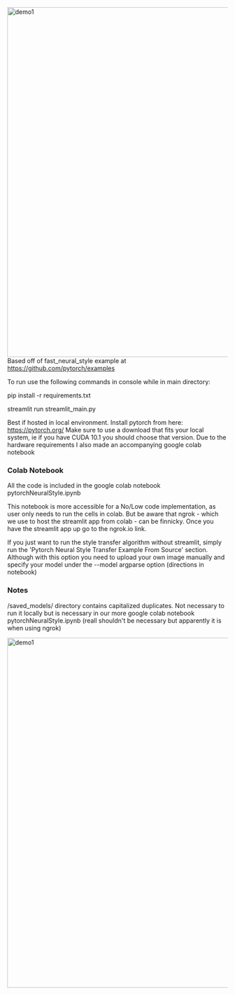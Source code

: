 <img align="left" alt="demo1" width="800px" src="https://github.com/GeorgeDavila/PytorchNeuralStyleStreamlit/blob/main/images/output-images/pnss_sample1.png?raw=true" />

Based off of fast_neural_style example at https://github.com/pytorch/examples

To run use the following commands in console while in main directory:

pip install -r requirements.txt

streamlit run streamlit_main.py 

Best if hosted in local environment. Install pytorch from here: https://pytorch.org/ Make sure to use a download that fits your local system, ie if you have CUDA 10.1 you should choose that version. Due to the hardware requirements I also made an accompanying google colab notebook 

### Colab Notebook
All the code is included in the google colab notebook pytorchNeuralStyle.ipynb

This notebook is more accessible for a No/Low code implementation, as user only needs to run the cells in colab. But be aware that ngrok - which we use to host the streamlit app from colab - can be finnicky. Once you have the streamlit app up go to the ngrok.io link. 

If you just want to run the style transfer algorithm without streamlit, simply run the 'Pytorch Neural Style Transfer Example From Source' section. Although with this option you need to upload your own image manually and specify your model under the --model argparse option (directions in notebook)  

### Notes
/saved_models/ directory contains capitalized duplicates. Not necessary to run it locally but is necessary in our more google colab notebook pytorchNeuralStyle.ipynb (reall shouldn't be necessary but apparently it is when using ngrok) 


<img align="left" alt="demo1" width="800px" src="https://github.com/GeorgeDavila/PytorchNeuralStyleStreamlit/blob/main/images/output-images/boston-output.png?raw=true" />
